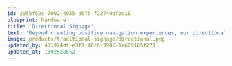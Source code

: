 ```yaml
---
id: 295bf52c-7002-4955-ab7b-f22749df0a18
blueprint: hardware
title: 'Directional Signage'
text: 'Beyond creating positive navigation experiences, our directional signage increases efficiency promotes safety, and drives awareness of special offers to maximise engagement and sales.'
image: products/traditional-signage/directional.png
updated_by: 481974df-e3f1-46c6-9945-1e609185f271
updated_at: 1692628652
---
```

